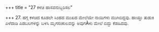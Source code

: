 +++
title = "27 ಕಳಚಿ ಹಾಸವನುಬ್ಬರಿಸಲ"

+++
27. ಹಗ್ಗ ಕಳಚಿದ ಕೂಡಲೇ ಸಿಂಹದ ಮುಖದ ಮೇಲೆಯೇ ನಾಯಿಗಳು ಮುಗಿಬಿದ್ದವು. ಹಾಯ್ದು ತುಡುಕಿ ಎಳೆದಾಡಿ ಎಡಬಲಗಳನ್ನು ಬಳಸಿ ಮೃಗಸಂಕುಲವನ್ನು ಅವುಗÀಳು ಮೇಲೆ ಬಿದ್ದು ಕೆಡಹಿದವು.